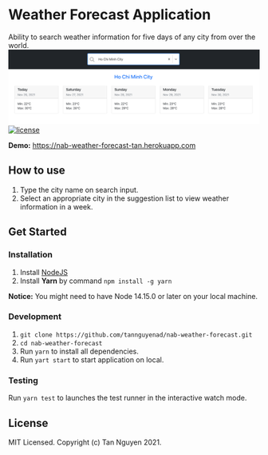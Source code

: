 # Weather Forecast Application

Ability to search weather information for five days of any city from over the world.
![preview](preview.png)
[![license](https://img.shields.io/npm/l/serverless.svg)](https://github.com/tan-nad/nab-weather-forecast)

**Demo:** https://nab-weather-forecast-tan.herokuapp.com

## How to use

1. Type the city name on search input.
2. Select an appropriate city in the suggestion list to view weather information in a week.

## Get Started

### Installation

1. Install [NodeJS](https://nodejs.org/en/download/)
2. Install **Yarn** by command `npm install -g yarn`

**Notice:** You might need to have Node 14.15.0 or later on your local machine.

### Development

1. `git clone https://github.com/tannguyenad/nab-weather-forecast.git`
2. `cd nab-weather-forecast`
3. Run `yarn` to install all dependencies.
4. Run `yart start` to start application on local.

### Testing

Run `yarn test` to launches the test runner in the interactive watch mode.

## License

MIT Licensed. Copyright (c) Tan Nguyen 2021.
